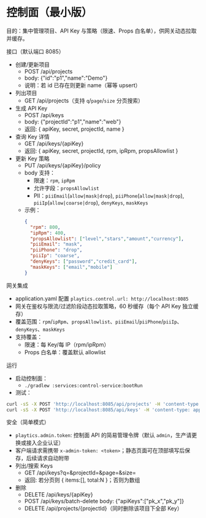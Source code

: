 # 控制面（最小版）

目的：集中管理项目、API Key 与策略（限速、Props 白名单），供网关动态拉取并缓存。

接口（默认端口 8085）
- 创建/更新项目
  - POST /api/projects
  - body: {"id":"p1","name":"Demo"}
  - 说明：若 id 已存在则更新 name（幂等 upsert）
- 列出项目
  - GET /api/projects（支持 `q`/`page`/`size` 分页搜索）
- 生成 API Key
  - POST /api/keys
  - body: {"projectId":"p1","name":"web"}
  - 返回: { apiKey, secret, projectId, name }
- 查询 Key 详情
  - GET /api/keys/{apiKey}
  - 返回: { apiKey, secret, projectId, rpm, ipRpm, propsAllowlist }
- 更新 Key 策略
  - PUT /api/keys/{apiKey}/policy
  - body 支持：
    - 限速：`rpm`, `ipRpm`
    - 允许字段：`propsAllowlist`
    - PII：`piiEmail`(`allow|mask|drop`), `piiPhone`(`allow|mask|drop`), `piiIp`(`allow|coarse|drop`), `denyKeys`, `maskKeys`
  - 示例：
    ```json
    {
      "rpm": 800,
      "ipRpm": 400,
      "propsAllowlist": ["level","stars","amount","currency"],
      "piiEmail": "mask",
      "piiPhone": "drop",
      "piiIp": "coarse",
      "denyKeys": ["password","credit_card"],
      "maskKeys": ["email","mobile"]
    }
    ```

网关集成
- application.yaml 配置 `playtics.control.url: http://localhost:8085`
 - 网关在鉴权与限流/过滤阶段动态拉取策略，60 秒缓存（每个 API Key 独立缓存）
 - 覆盖范围：`rpm`/`ipRpm`、`propsAllowlist`、`piiEmail`/`piiPhone`/`piiIp`、`denyKeys`、`maskKeys`
- 支持覆盖：
  - 限速：每 Key/每 IP（rpm/ipRpm）
  - Props 白名单：覆盖默认 allowlist

运行
- 启动控制面：
  - `./gradlew :services:control-service:bootRun`
- 测试：
```bash
curl -sS -X POST 'http://localhost:8085/api/projects' -H 'content-type: application/json' -d '{"id":"p1","name":"Demo"}'
curl -sS -X POST 'http://localhost:8085/api/keys' -H 'content-type: application/json' -d '{"projectId":"p1","name":"web"}'
```

安全（简单模式）
- `playtics.admin.token`: 控制面 API 的简易管理令牌（默认 `admin`，生产请更换或接入企业认证）
- 客户端请求需携带 `x-admin-token: <token>`；静态页面可在顶部填写后保存，后续请求自动附带
- 列出/搜索 Keys
  - GET /api/keys?q=&projectId=&page=&size=
  - 返回: 若分页则 { items:[], total:N }；否则为数组
- 删除
  - DELETE /api/keys/{apiKey}
  - POST /api/keys/batch-delete body: {"apiKeys":["pk_x","pk_y"]}
  - DELETE /api/projects/{projectId}（同时删除该项目下全部 Key）
